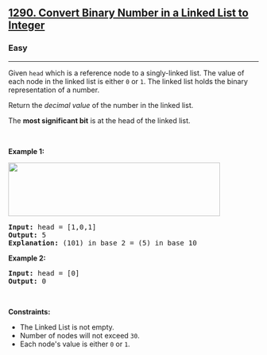 <h2><a href="https://leetcode.com/problems/convert-binary-number-in-a-linked-list-to-integer/">1290. Convert Binary Number in a Linked List to Integer</a></h2><h3>Easy</h3><hr><div style="user-select: auto;"><p style="user-select: auto;">Given <code style="user-select: auto;">head</code> which is a reference node to a singly-linked list. The value of each node in the linked list is either <code style="user-select: auto;">0</code> or <code style="user-select: auto;">1</code>. The linked list holds the binary representation of a number.</p>

<p style="user-select: auto;">Return the <em style="user-select: auto;">decimal value</em> of the number in the linked list.</p>

<p style="user-select: auto;">The <strong style="user-select: auto;">most significant bit</strong> is at the head of the linked list.</p>

<p style="user-select: auto;">&nbsp;</p>
<p style="user-select: auto;"><strong style="user-select: auto;">Example 1:</strong></p>
<img alt="" src="https://assets.leetcode.com/uploads/2019/12/05/graph-1.png" style="width: 426px; height: 108px; user-select: auto;">
<pre style="user-select: auto;"><strong style="user-select: auto;">Input:</strong> head = [1,0,1]
<strong style="user-select: auto;">Output:</strong> 5
<strong style="user-select: auto;">Explanation:</strong> (101) in base 2 = (5) in base 10
</pre>

<p style="user-select: auto;"><strong style="user-select: auto;">Example 2:</strong></p>

<pre style="user-select: auto;"><strong style="user-select: auto;">Input:</strong> head = [0]
<strong style="user-select: auto;">Output:</strong> 0
</pre>

<p style="user-select: auto;">&nbsp;</p>
<p style="user-select: auto;"><strong style="user-select: auto;">Constraints:</strong></p>

<ul style="user-select: auto;">
	<li style="user-select: auto;">The Linked List is not empty.</li>
	<li style="user-select: auto;">Number of nodes will not exceed <code style="user-select: auto;">30</code>.</li>
	<li style="user-select: auto;">Each node's value is either <code style="user-select: auto;">0</code> or <code style="user-select: auto;">1</code>.</li>
</ul>
</div>